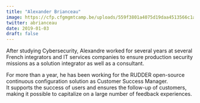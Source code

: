 ```yaml
---
title: "Alexander Brianceau"
image: https://cfp.cfgmgmtcamp.be/uploads/559f3801a4075d19daa4513566c1aa3c6f4913f95efcbb7f57.jpeg
twitter: abrianceau
date: 2019-01-03
draft: false
---
```


After studying Cybersecurity, Alexandre worked for several years at several French integrators and
IT services companies to ensure production security missions as a solution integrator as well as a consultant.  

For more than a year, he has been working for the RUDDER open-source continuous configuration solution as Customer Success Manager.  
It supports the success of users and ensures the follow-up of customers, making it possible to capitalize on a large number of feedback experiences.  


